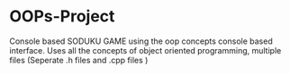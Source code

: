 # OOPs-Project
Console based SODUKU GAME using the oop concepts console based interface.
Uses all the concepts of object oriented programming, multiple files (Seperate .h files and .cpp files )
